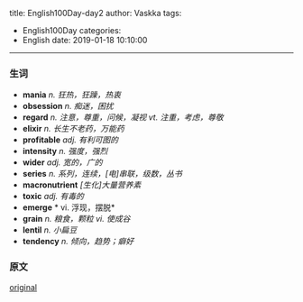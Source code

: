 title: English100Day-day2
author: Vaskka
tags:
  - English100Day
categories:
  - English
date: 2019-01-18 10:10:00
---
### 生词

+ **mania** *n. 狂热，狂躁，热衷*
+ **obsession** *n. 痴迷，困扰*
+ **regard** *n. 注意，尊重，问候，凝视 vt. 注重，考虑，尊敬*
+ **elixir** *n. 长生不老药，万能药*
+ **profitable** *adj. 有利可图的*
+ **intensity** *n. 强度，强烈*
+ **wider** *adj. 宽的，广的*
+ **series** *n. 系列，连续，\[电\]串联，级数，丛书*
+ **macronutrient** *\[生化\]大量营养素*
+ **toxic** *adj. 有毒的*
+ **emerge** *	vi. 浮现，摆脱*
+ **grain** *n. 粮食，颗粒 vi. 使成谷*
+ **lentil** *n. 小扁豆*
+ **tendency** *n. 倾向，趋势；癖好*

### 原文

[original](https://www.theguardian.com/news/2019/jan/04/protein-mania-the-rich-worlds-new-diet-obsession)